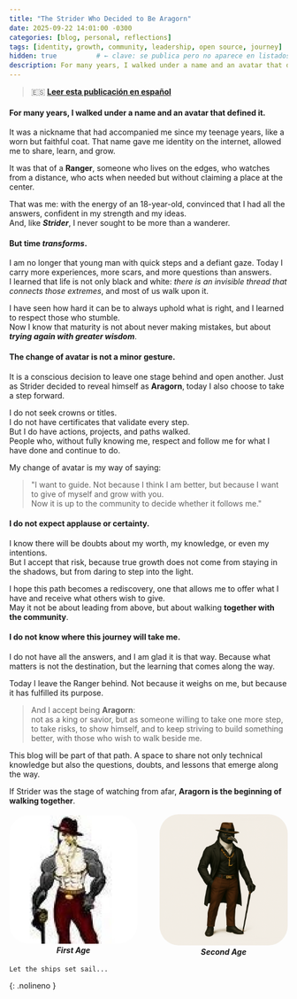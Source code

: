 ```yaml
---
title: "The Strider Who Decided to Be Aragorn"
date: 2025-09-22 14:01:00 -0300
categories: [blog, personal, reflections]
tags: [identity, growth, community, leadership, open source, journey]
hidden: true          # ← clave: se publica pero no aparece en listados
description: For many years, I walked under a name and an avatar that defined it.
---
```


> 🇪🇸 **[Leer esta publicación en español](/posts/strider-to-aragorn)**


#### For many years, I walked under a name and an avatar that defined it.

It was a nickname that had accompanied me since my teenage years, like a worn but faithful coat. That name gave me identity on the internet, allowed me to share, learn, and grow.  

It was that of a **Ranger**, someone who lives on the edges, who watches from a distance, who acts when needed but without claiming a place at the center.  

That was me: with the energy of an 18-year-old, convinced that I had all the answers, confident in my strength and my ideas.  
And, like **_Strider_**, I never sought to be more than a wanderer.  

#### But time _transforms_.
I am no longer that young man with quick steps and a defiant gaze. Today I carry more experiences, more scars, and more questions than answers.  
I learned that life is not only black and white: _there is an invisible thread that connects those extremes_, and most of us walk upon it.  

I have seen how hard it can be to always uphold what is right, and I learned to respect those who stumble.  
Now I know that maturity is not about never making mistakes, but about **_trying again with greater wisdom_**.  


#### The **change of avatar** is not a minor gesture.
It is a conscious decision to leave one stage behind and open another. Just as Strider decided to reveal himself as **Aragorn**, today I also choose to take a step forward.  

I do not seek crowns or titles.  
I do not have certificates that validate every step.  
But I do have actions, projects, and paths walked.  
People who, without fully knowing me, respect and follow me for what I have done and continue to do.  

My change of avatar is my way of saying:  
> "I want to guide. Not because I think I am better, but because I want to give of myself and grow with you.  
> Now it is up to the community to decide whether it follows me."  


#### I do not expect applause or certainty.
I know there will be doubts about my worth, my knowledge, or even my intentions.  
But I accept that risk, because true growth does not come from staying in the shadows, but from daring to step into the light.  

I hope this path becomes a rediscovery, one that allows me to offer what I have and receive what others wish to give.  
May it not be about leading from above, but about walking **together with the community**.  


#### I do not know where this journey will take me.
I do not have all the answers, and I am glad it is that way. Because what matters is not the destination, but the learning that comes along the way.  

Today I leave the Ranger behind. Not because it weighs on me, but because it has fulfilled its purpose.  

> And I accept being **Aragorn**:  
> not as a king or savior, but as someone willing to take one more step, to take risks, to show himself, and to keep striving to build something better, with those who wish to walk beside me.  


This blog will be part of that path. A space to share not only technical knowledge but also the questions, doubts, and lessons that emerge along the way.  

If Strider was the stage of watching from afar, **Aragorn is the beginning of walking together**.

<div style="display: flex; justify-content: center; align-items: center; gap: 20px; margin-top: 1rem;">
  <div style="text-align: center;">
    <img src="/assets/img/posts/strider.jpg" alt="Sultanovich" width="300" style="border-radius: 15%;"><br>
    <strong><em>First Age</em></strong>
  </div>
  <div style="font-size: 40px;"> </div>
  <div style="text-align: center;">
    <img src="/assets/img/posts/aragorn.png" alt="Emmanuel Blanco" width="300" style="border-radius: 15%;"><br>
    <strong><em>Second Age</em></strong>
  </div>
</div>

```shell
Let the ships set sail...
```
{: .nolineno }